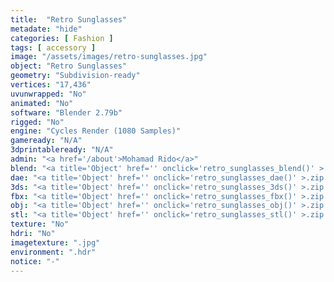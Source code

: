 ```yaml
---
title:  "Retro Sunglasses"
metadate: "hide"
categories: [ Fashion ]
tags: [ accessory ]
image: "/assets/images/retro-sunglasses.jpg"
object: "Retro Sunglasses"
geometry: "Subdivision-ready"
vertices: "17,436"
uvunwrapped: "No"
animated: "No"
software: "Blender 2.79b"
rigged: "No"
engine: "Cycles Render (1080 Samples)"
gameready: "N/A"
3dprintableready: "N/A"
admin: "<a href='/about'>Mohamad Rido</a>"
blend: "<a title='Object' href='' onclick='retro_sunglasses_blend()' >.zip 152.7 kB</a>"
dae: "<a title='Object' href='' onclick='retro_sunglasses_dae()' >.zip 54.8 kB</a>"
3ds: "<a title='Object' href='' onclick='retro_sunglasses_3ds()' >.zip 45.1 kB</a>"
fbx: "<a title='Object' href='' onclick='retro_sunglasses_fbx()' >.zip 91.3 kB</a>"
obj: "<a title='Object' href='' onclick='retro_sunglasses_obj()' >.zip 59.2 kB</a>"
stl: "<a title='Object' href='' onclick='retro_sunglasses_stl()' >.zip 102.8 kB</a>"
texture: "No"
hdri: "No"
imagetexture: ".jpg"
environment: ".hdr"
notice: "-"
---
```

